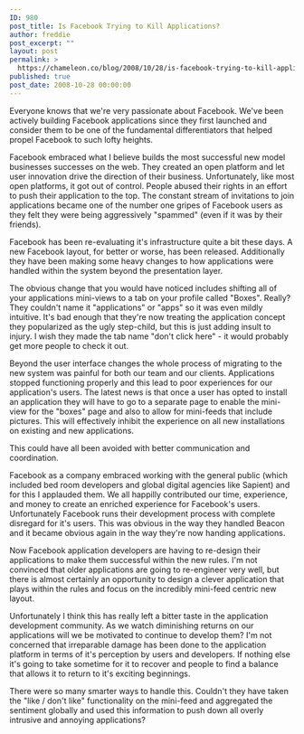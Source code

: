 ```yaml
---
ID: 980
post_title: Is Facebook Trying to Kill Applications?
author: freddie
post_excerpt: ""
layout: post
permalink: >
  https://chameleon.co/blog/2008/10/28/is-facebook-trying-to-kill-applications/
published: true
post_date: 2008-10-28 00:00:00
---
```

Everyone knows that we're very passionate about Facebook. We've been actively building Facebook applications since they first launched and consider them to be one of the fundamental differentiators that helped propel Facebook to such lofty heights.

Facebook embraced what I believe builds the most successful new model businesses successes on the web. They created an open platform and let user innovation drive the direction of their business. Unfortunately, like most open platforms, it got out of control. People abused their rights in an effort to push their application to the top. The constant stream of invitations to join applications became one of the number one gripes of Facebook users as they felt they were being aggressively "spammed" (even if it was by their friends).

Facebook has been re-evaluating it's infrastructure quite a bit these days. A new Facebook layout, for better or worse, has been released. Additionally they have been making some heavy changes to how applications were handled within the system beyond the presentation layer.

The obvious change that you would have noticed includes shifting all of your applications mini-views to a tab on your profile called "Boxes". Really? They couldn't name it "applications" or "apps" so it was even mildly intuitive. It's bad enough that they're now treating the application concept they popularized as the ugly step-child, but this is just adding insult to injury. I wish they made the tab name "don't click here" - it would probably get more people to check it out.

<!--more-->

Beyond the user interface changes the whole process of migrating to the new system was painful for both our team and our clients. Applications stopped functioning properly and this lead to poor experiences for our application's users. The latest news is that once a user has opted to install an application they will have to go to a separate page to enable the mini-view for the "boxes" page and also to allow for mini-feeds that include pictures. This will effectively inhibit the experience on all new installations on existing and new applications.

This could have all been avoided with better communication and coordination.

Facebook as a company embraced working with the general public (which included bed room developers and global digital agencies like Sapient) and for this I applauded them. We all happilly contributed our time, experience, and money to create an enriched experience for Facebook's users. Unfortunately Facebook runs their development process with complete disregard for it's users. This was obvious in the way they handled Beacon and it became obvious again in the way they're now handing applications.

Now Facebook application developers are having to re-design their applications to make them successful within the new rules. I'm not convinced that older applications are going to re-engineer very well, but there is almost certainly an opportunity to design a clever application that plays within the rules and focus on the incredibly mini-feed centric new layout.

Unfortunately I think this has really left a bitter taste in the application development community. As we watch diminishing returns on our applications will we be motivated to continue to develop them? I'm not concerned that irreparable damage has been done to the application platform in terms of it's perception by users and developers. If nothing else it's going to take sometime for it to recover and people to find a balance that allows it to return to it's exciting beginnings.

There were so many smarter ways to handle this. Couldn't they have taken the "like / don't like" functionality on the mini-feed and aggregated the sentiment globally and used this information to push down all overly intrusive and annoying applications?